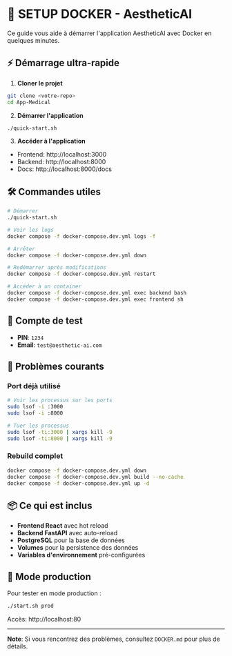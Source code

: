 # 🐳 SETUP DOCKER - AestheticAI

Ce guide vous aide à démarrer l'application AestheticAI avec Docker en quelques minutes.

## ⚡ Démarrage ultra-rapide

1. **Cloner le projet**
```bash
git clone <votre-repo>
cd App-Medical
```

2. **Démarrer l'application**
```bash
./quick-start.sh
```

3. **Accéder à l'application**
- Frontend: http://localhost:3000
- Backend: http://localhost:8000
- Docs: http://localhost:8000/docs

## 🛠️ Commandes utiles

```bash
# Démarrer
./quick-start.sh

# Voir les logs
docker compose -f docker-compose.dev.yml logs -f

# Arrêter  
docker compose -f docker-compose.dev.yml down

# Redémarrer après modifications
docker compose -f docker-compose.dev.yml restart

# Accéder à un container
docker compose -f docker-compose.dev.yml exec backend bash
docker compose -f docker-compose.dev.yml exec frontend sh
```

## 🔐 Compte de test

- **PIN**: `1234`
- **Email**: `test@aesthetic-ai.com`

## 🐛 Problèmes courants

### Port déjà utilisé
```bash
# Voir les processus sur les ports
sudo lsof -i :3000
sudo lsof -i :8000

# Tuer les processus
sudo lsof -ti:3000 | xargs kill -9
sudo lsof -ti:8000 | xargs kill -9
```

### Rebuild complet
```bash
docker compose -f docker-compose.dev.yml down
docker compose -f docker-compose.dev.yml build --no-cache
docker compose -f docker-compose.dev.yml up -d
```

## 📦 Ce qui est inclus

- **Frontend React** avec hot reload
- **Backend FastAPI** avec auto-reload  
- **PostgreSQL** pour la base de données
- **Volumes** pour la persistence des données
- **Variables d'environnement** pré-configurées

## 🚀 Mode production

Pour tester en mode production :
```bash
./start.sh prod
```

Accès: http://localhost:80

---

**Note**: Si vous rencontrez des problèmes, consultez `DOCKER.md` pour plus de détails.
